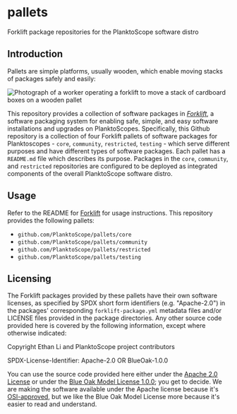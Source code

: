 # pallets
Forklift package repositories for the PlanktoScope software distro

## Introduction

Pallets are simple platforms, usually wooden, which enable moving stacks of packages safely and easily:

![Photograph of a worker operating a forklift to move a stack of cardboard boxes on a wooden pallet](https://cdn2.picryl.com/photo/2020/04/27/a-worker-moves-a-pallet-of-personal-protective-equipment-da8b5e-1600.jpg)

This repository provides a collection of software packages in [*Forklift*](https://github.com/PlanktoScope/forklift), a software packaging system for enabling safe, simple, and easy software installations and upgrades on PlanktoScopes. Specifically, this Github repository is a collection of four Forklift pallets of software packages for Planktoscopes - `core`, `community`, `restricted`, `testing` - which serve different purposes and have different types of software packages. Each pallet has a `README.md` file which describes its purpose. Packages in the `core`, `community`, and `restricted` repositories are configured to be deployed as integrated components of the overall PlanktoScope software distro.

## Usage

Refer to the README for [Forklift](https://github.com/PlanktoScope/forklift) for usage instructions. This repository provides the following pallets:
- `github.com/PlanktoScope/pallets/core`
- `github.com/PlanktoScope/pallets/community`
- `github.com/PlanktoScope/pallets/restricted`
- `github.com/PlanktoScope/pallets/testing`

## Licensing

The Forklift packages provided by these pallets have their own software licenses, as specified by SPDX short form identifiers (e.g. "Apache-2.0") in the packages' corresponding `forklift-package.yml` metadata files and/or LICENSE files provided in the package directories. Any other source code provided here is covered by the following information, except where otherwise indicated:

Copyright Ethan Li and PlanktoScope project contributors

SPDX-License-Identifier: Apache-2.0 OR BlueOak-1.0.0

You can use the source code provided here either under the [Apache 2.0 License](https://www.apache.org/licenses/LICENSE-2.0) or under the [Blue Oak Model License 1.0.0](https://blueoakcouncil.org/license/1.0.0); you get to decide. We are making the software available under the Apache license because it's [OSI-approved](https://writing.kemitchell.com/2019/05/05/Rely-on-OSI.html), but we like the Blue Oak Model License more because it's easier to read and understand.
